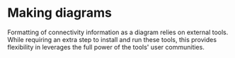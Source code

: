 # Making diagrams

Formatting of connectivity information as a diagram relies on external tools.
While requiring an extra step to install and run these tools, this provides flexibility in leverages the full power of the tools' user communities.